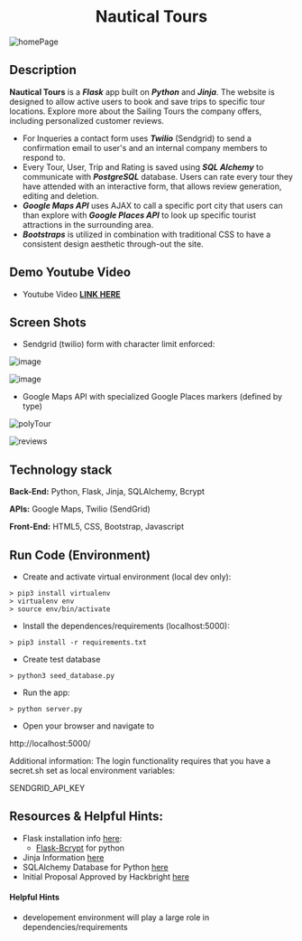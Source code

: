 <h1 align="center">Nautical Tours</h1>

![homePage](https://user-images.githubusercontent.com/112737682/225162610-5ab2d59f-6c9e-45ac-a8f8-c786f76ae8a9.jpg)

## Description
**Nautical Tours** is a ***Flask*** app built on ***Python*** and ***Jinja***. The website is designed to allow active users to book and save trips to specific tour locations. Explore more about the Sailing Tours the company offers, including personalized customer reviews. 
- For Inqueries a contact form uses ***Twilio*** (Sendgrid) to send a confirmation email to user's and an internal company members to respond to. 
- Every Tour, User, Trip and Rating is saved using ***SQL Alchemy*** to communicate with ***PostgreSQL*** database. Users can rate every tour they have attended with an interactive form, that allows review generation, editing and deletion. 
- ***Google Maps API*** uses AJAX to call a specific port city that users can than explore with ***Google Places API*** to look up specific tourist attractions in the surrounding area. 
- ***Bootstraps*** is utilized in combination with traditional CSS to have a consistent design aesthetic through-out the site.

## Demo Youtube Video
- Youtube Video **[LINK HERE](https://youtu.be/-PKyqMkmOHw)**

## Screen Shots
- Sendgrid (twilio) form with character limit enforced:

![image](https://user-images.githubusercontent.com/112737682/220435463-ef5e1079-a937-46cf-a6c5-e657cb83c128.png)

![image](https://user-images.githubusercontent.com/112737682/221693842-5dc611fe-0515-472e-b462-92e39d30ab8a.png)

- Google Maps API with specialized Google Places markers (defined by type)

![polyTour](https://user-images.githubusercontent.com/112737682/225162285-e1a95918-0e96-4cb4-a8bd-639be245eae0.jpg)

![reviews](https://user-images.githubusercontent.com/112737682/225162356-451dd1d2-7264-4dc2-81f0-bc7da6680985.jpg)

## Technology stack
**Back-End:** Python, Flask, Jinja, SQLAlchemy, Bcrypt

**APIs:** Google Maps, Twilio (SendGrid)

**Front-End:** HTML5, CSS, Bootstrap, Javascript

## Run Code (Environment)

- Create and activate virtual environment (local dev only):
 ```
> pip3 install virtualenv
> virtualenv env
> source env/bin/activate
```

- Install the dependences/requirements (localhost:5000):
```
> pip3 install -r requirements.txt
```


- Create test database
```
> python3 seed_database.py
```

- Run the app:
```
> python server.py
```

- Open your browser and navigate to

http://localhost:5000/

Additional information: The login functionality requires that you have a secret.sh set as local environment variables:

SENDGRID_API_KEY

## Resources & Helpful Hints: 
- Flask installation info [here](https://flask.palletsprojects.com/en/2.3.x/):
    - [Flask-Bcrypt](https://flask-bcrypt.readthedocs.io/en/1.0.1/) for python
- Jinja Information [here](https://jinja.palletsprojects.com/en/3.1.x/)
- SQLAlchemy Database for Python [here](https://www.sqlalchemy.org/)
- Initial Proposal Approved by Hackbright [here](https://gist.github.com/Nelson00011/fbebcc152428b2c91ceb01d1124faf8a)




#### Helpful Hints
- developement environment will play a large role in dependencies/requirements
